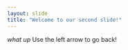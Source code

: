 ```yaml
---
layout: slide
title: "Welcome to our second slide!"
---
```

*what up*
Use the left arrow to go back!
